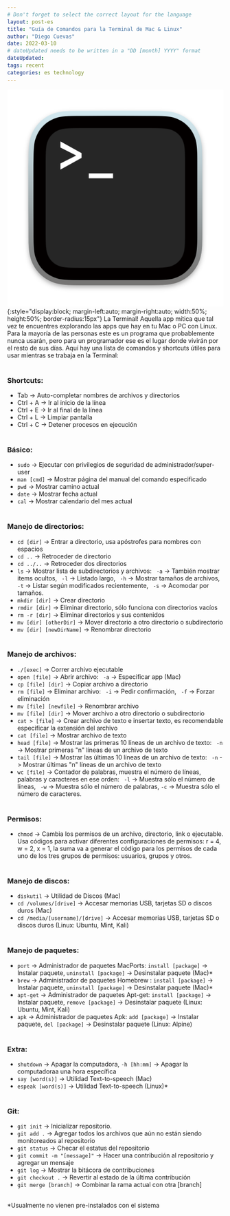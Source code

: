 ```yaml
---
# Don't forget to select the correct layout for the language
layout: post-es
title: "Guía de Comandos para la Terminal de Mac & Linux"
author: "Diego Cuevas"
date: 2022-03-10
# dateUpdated needs to be written in a "DD [month] YYYY" format
dateUpdated:
tags: recent
categories: es technology
---
```

![Terminal Icon](/assets/img/terminal.icon.png){:style="display:block; margin-left:auto; margin-right:auto; width:50%; height:50%; border-radius:15px"}
La Terminal! Aquella app mítica que tal vez te encuentres explorando las apps que hay en tu Mac o PC con Linux. Para la mayoría de las personas este
es un programa que probablemente nunca usarán, pero para un programador ese es el lugar donde vivirán por el resto de sus días. Aquí hay una lista
de comandos y shortcuts útiles para usar mientras se trabaja en la Terminal:
<br/><br/>

### Shortcuts:
* Tab -> Auto-completar nombres de archivos y directorios
* Ctrl + A -> Ir al inicio de la línea
* Ctrl + E -> Ir al final de la línea
* Ctrl + L -> Limpiar pantalla
* Ctrl + C -> Detener procesos en ejecución
<br/><br/>

### Básico:
* ``sudo`` -> Ejecutar con privilegios de seguridad de administrador/super-user
* ``man [cmd]`` -> Mostrar página del manual del comando especificado
* ``pwd`` -> Mostrar camino actual
* ``date`` -> Mostrar fecha actual
* ``cal`` -> Mostrar calendario del mes actual
<br/><br/>

### Manejo de directorios:
* ``cd [dir]`` -> Entrar a directorio, usa apóstrofes para nombres con espacios
* ``cd ..`` -> Retroceder de directorio
* ``cd ../..`` -> Retroceder dos directorios
* ``ls`` -> Mostrar lista de subdirectorios y archivos: `` -a`` -> También mostrar items ocultos,  `` -l`` -> Listado largo,  `` -h`` -> Mostrar tamaños de archivos,  `` -t`` -> Listar según modificados recientemente,  `` -s`` -> Acomodar por tamaños.
* ``mkdir [dir]`` -> Crear directorio
* ``rmdir [dir]`` -> Eliminar directorio, sólo funciona con directorios vacíos
* ``rm -r [dir]`` -> Eliminar directorios y sus contenidos
* ``mv [dir] [otherDir]`` -> Mover directorio a otro directorio o subdirectorio
* ``mv [dir] [newDirName]`` -> Renombrar directorio
<br/><br/>

### Manejo de archivos:
* ``./[exec]`` -> Correr archivo ejecutable
* ``open [file]`` -> Abrir archivo: `` -a`` -> Especificar app (Mac)
* ``cp [file] [dir]`` -> Copiar archivo a directorio
* ``rm [file]`` -> Eliminar archivo: `` -i`` -> Pedir confirmación, `` -f`` -> Forzar eliminación
* ``mv [file] [newfile]`` -> Renombrar archivo
* ``mv [file] [dir]`` -> Mover archivo a otro directorio o subdirectorio
* ``cat > [file]`` -> Crear archivo de texto e insertar texto, es recomendable especificar la extensión del archivo
* ``cat [file]`` -> Mostrar archivo de texto
* ``head [file]`` -> Mostrar las primeras 10 líneas de un archivo de texto: `` -n`` -> Mostrar primeras "n" líneas de un archivo de texto
* ``tail [file]`` -> Mostrar las últimas 10 líneas de un archivo de texto: `` -n`` -> Mostrar últimas "n" líneas de un archivo de texto
* ``wc [file]`` -> Contador de palabras, muestra el número de líneas, palabras y caracteres en ese orden: `` -l`` -> Muestra sólo el número de líneas, `` -w`` -> Muestra sólo el número de palabras, ``-c`` -> Muestra sólo el número de caracteres.
<br/><br/>

### Permisos:
* ``chmod`` ->  Cambia los permisos de un archivo, directorio, link o ejecutable. Usa códigos para activar diferentes configuraciones de permisos: r = 4, w = 2, x = 1, la suma va a generar el código para los permisos de cada uno de los tres grupos de permisos: usuarios, grupos y otros.
<br/><br/>

### Manejo de discos:
* ``diskutil`` -> Utilidad de Discos (Mac)
* ``cd /volumes/[drive]`` -> Accesar memorias USB, tarjetas SD o discos duros (Mac)
* ``cd /media/[username]/[drive]`` -> Accesar memorias USB, tarjetas SD o discos duros (Linux: Ubuntu, Mint, Kali)
<br/><br/>

### Manejo de paquetes:
* ``port`` -> Administrador de paquetes MacPorts: ``install [package]`` -> Instalar paquete, ``uninstall [package]`` -> Desinstalar paquete (Mac)*
* ``brew`` -> Administrador de paquetes Homebrew : ``install [package]`` -> Instalar paquete, ``uninstall [package]`` -> Desinstalar paquete (Mac)*
* ``apt-get`` -> Administrador de paquetes Apt-get: ``install [package]`` -> Instalar paquete, ``remove [package]`` -> Desinstalar paquete (Linux: Ubuntu, Mint, Kali)
* ``apk`` -> Administrador de paquetes Apk: ``add [package]`` -> Instalar paquete, ``del [package]`` -> Desinstalar paquete (Linux: Alpine)
<br/><br/>

### Extra:
* ``shutdown`` -> Apagar la computadora, ``-h [hh:mm]`` -> Apagar la computadoraa una hora específica
* ``say [word(s)]`` -> Utilidad Text-to-speech (Mac)
* ``espeak [word(s)]`` -> Utilidad Text-to-speech (Linux)*
<br/><br/>

### Git:
* ``git init`` -> Inicializar repositorio.
* ``git add .`` -> Agregar todos los archivos que aún no están siendo monitoreados al repositorio
* ``git status`` -> Checar el estatus del repositorio
* ``git commit -m "[message]"`` -> Hacer una contribución al repositorio y agregar un mensaje
* ``git log`` -> Mostrar la bitácora de contribuciones
* ``git checkout .`` -> Revertir al estado de la última contribución
* ``git merge [branch]`` -> Combinar la rama actual con otra [branch]
<br/><br/>

*Usualmente no vienen pre-instalados con el sistema

